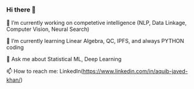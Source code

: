 ### Hi there 👋

<!--
**aquibjaved/aquibjaved** is a ✨ _special_ ✨ repository because its `README.md` (this file) appears on your GitHub profile. -->



🔭 I’m currently working on competetive intelligence (NLP, Data Linkage, Computer Vision, Neural Search) 

🌱 I’m currently learning Linear Algebra, QC, IPFS, and always PYTHON coding

💬 Ask me about Statistical ML, Deep Learning

📫 How to reach me: LinkedIn(https://www.linkedin.com/in/aquib-javed-khan/)

